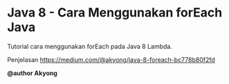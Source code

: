 # Java 8 - Cara Menggunakan forEach Java

Tutorial cara menggunakan forEach pada Java 8 Lambda.

Penjelasan https://medium.com/@akyong/java-8-foreach-bc778b80f2fd


<b>@author Akyong</b>

